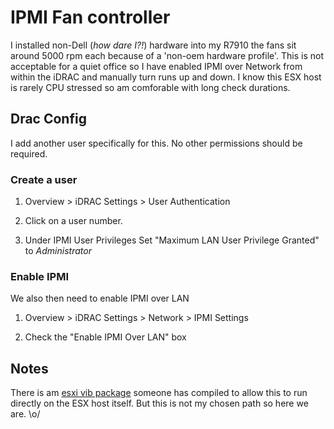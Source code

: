 # IPMI Fan controller

I installed non-Dell (_how dare I?!_) hardware into my R7910 the fans sit around 5000 rpm each because of a 'non-oem hardware profile'. This is not acceptable for a quiet office so I have enabled IPMI over Network from within the iDRAC and manually turn runs up and down. I know this ESX host is rarely CPU stressed so am comforable with long check durations.

## Drac Config

I add another user specifically for this. No other permissions should be required.

### Create a user
1. Overview > iDRAC Settings > User Authentication

2. Click on a user number.

3. Under IPMI User Privileges
Set "Maximum LAN User Privilege Granted" to *Administrator*


### Enable IPMI

We also then need to enable IPMI over LAN

1.  Overview > iDRAC Settings > Network > IPMI Settings

2. Check the "Enable IPMI Over LAN" box

## Notes

There is am [esxi vib package](https://vswitchzero.com/ipmitool-vib/) someone has compiled to allow this to run directly on the ESX host itself. But this is not my chosen path so here we are. \o/